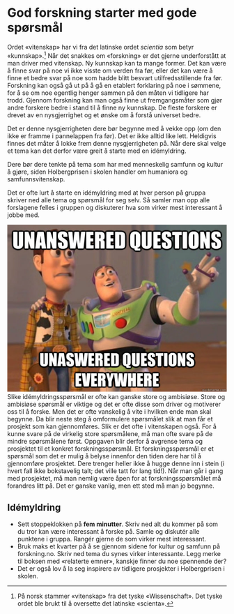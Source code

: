# God forskning starter med gode spørsmål

Ordet «vitenskap» har vi fra det latinske ordet _scientia_ som betyr «kunnskap».[^1] Når det snakkes om «forskning» er det gjerne underforstått at man driver med vitenskap. Ny kunnskap kan ta mange former. Det kan være å finne svar på noe vi ikke visste om verden fra før, eller det kan være å finne et bedre svar på noe som hadde blitt besvart utilfredsstillende fra før. Forskning kan også gå ut på å gå en etablert forklaring på noe i sømmene, for å se om noe egentlig henger sammen på den måten vi tidligere har trodd. Gjennom forskning kan man også finne ut fremgangsmåter som gjør andre forskere bedre i stand til å finne ny kunnskap. De fleste forskere er drevet av en nysgjerrighet og et ønske om å forstå universet bedre.

Det er denne nysgjerrigheten dere bør begynne med å vekke opp (om den ikke er framme i pannelappen fra før). Det er ikke alltid like lett. Heldigvis finnes det måter å lokke frem denne nysgjerrigheten på. Når dere skal velge et tema kan det derfor være greit å starte med en idémyldring. 

<div class="boks">Dere bør dere tenkte på tema som har med menneskelig samfunn og kultur å gjøre, siden Holbergprisen i skolen handler om humaniora og samfunnsvitenskap.</div>

Det er ofte lurt å starte en idémyldring med at hver person på gruppa skriver ned alle tema og spørsmål for seg selv. Så samler man opp alle forslagene felles i gruppen og diskuterer hva som virker mest interessant å jobbe med.

<img alt="Still spørsmål!" src="../images/kap1-1.jpg" class="right medium"> Slike idémyldringsspørsmål er ofte kan ganske store og ambisiøse. Store og ambisiøse spørsmål er viktige og det er ofte disse som driver og motiverer oss til å forske. Men det er ofte vanskelig å vite i hvilken ende man skal begynne. Da blir neste steg å omformulere spørsmålet slik at man får et prosjekt som kan gjennomføres. Slik er det ofte i vitenskapen også. For å kunne svare på de virkelig store spørsmålene, må man ofte svare på de mindre spørsmålene først. Oppgaven blir derfor å avgrense tema og prosjektet til et konkret forskningsspørsmål. Et forskningsspørsmål er et spørsmål som det er mulig å belyse innenfor den tiden dere har til å gjennomføre prosjektet. Dere trenger heller ikke å hugge denne inn i stein (i hvert fall ikke bokstavelig talt; det ville tatt for lang tid!). Når man går i gang med prosjektet, må man nemlig være åpen for at forskningsspørsmålet må forandres litt på. Det er ganske vanlig, men ett sted må man jo begynne.

## Idémyldring

*   Sett stoppeklokken på **fem minutter**. Skriv ned alt du kommer på som du tror kan være interessant å forske på. Samle og diskutér alle punktene i gruppa. Rangér gjerne de som virker mest interessant.
*   Bruk maks et kvarter på å se gjennom sidene for kultur og samfunn på forskning.no. Skriv ned tema du synes virker interessante. Legg merke til boksen med «relaterte emner», kanskje finner du noe spennende der?
*   Det er også lov å la seg inspirere av tidligere prosjekter i Holbergprisen i skolen.

   [2]: http://jekyll-hyde.no/holberg/1-kom-i-gang-med-forskningen/1-2-hvordan-stille-gode-forskningssporsmal/ (1.2 Hvordan stille gode forskningsspørsmål)

[^1]: På norsk stammer «vitenskap» fra det tyske «Wissenschaft». Det tyske ordet ble brukt til å oversette det latinske «scienta».
